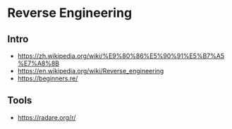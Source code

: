 # Reverse Engineering


## Intro

- https://zh.wikipedia.org/wiki/%E9%80%86%E5%90%91%E5%B7%A5%E7%A8%8B
- https://en.wikipedia.org/wiki/Reverse_engineering
- https://beginners.re/


## Tools

- https://radare.org/r/
